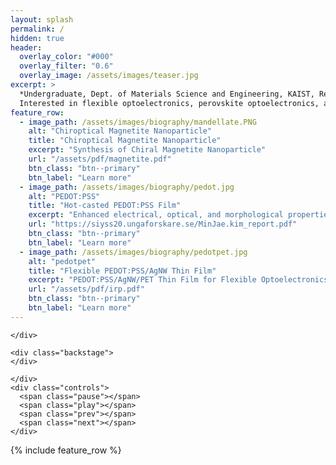 ```yaml
---
layout: splash
permalink: /
hidden: true
header:
  overlay_color: "#000"
  overlay_filter: "0.6"
  overlay_image: /assets/images/teaser.jpg
excerpt: >
  *Undergraduate, Dept. of Materials Science and Engineering, KAIST, Republic of Korea.*<br />
  Interested in flexible optoelectronics, perovskite optoelectronics, and nanomaterial synthesis and applications
feature_row:
  - image_path: /assets/images/biography/mandellate.PNG
    alt: "Chiroptical Magnetite Nanoparticle"
    title: "Chiroptical Magnetite Nanoparticle"
    excerpt: "Synthesis of Chiral Magnetite Nanoparticle"
    url: "/assets/pdf/magnetite.pdf"
    btn_class: "btn--primary"
    btn_label: "Learn more"
  - image_path: /assets/images/biography/pedot.jpg
    alt: "PEDOT:PSS"
    title: "Hot-casted PEDOT:PSS Film"
    excerpt: "Enhanced electrical, optical, and morphological properties of PEDOT:PSS thin film via application of hot-casting"
    url: "https://siyss20.ungaforskare.se/MinJae.kim_report.pdf"
    btn_class: "btn--primary"
    btn_label: "Learn more"
  - image_path: /assets/images/biography/pedotpet.jpg
    alt: "pedotpet"
    title: "Flexible PEDOT:PSS/AgNW Thin Film"
    excerpt: "PEDOT:PSS/AgNW/PET Thin Film for Flexible Optoelectronics Applications"
    url: "/assets/pdf/irp.pdf"
    btn_class: "btn--primary"
    btn_label: "Learn more"      
---
```


<div class="carousel">
  <div class="scroll-container">
    <div class="stage">

    </div>

    <div class="backstage">
    </div>
  </div>


  <div class="image-list">
    <!-- add any images you want here using inputs -->
    <!-- these inputs also support a link tag and an alt tag -->
    <input type="hidden" imgurl="/assets/images/biography/pedot.jpg" subtitle="Estamos de aniversario">
    <input type="hidden" imgurl="/assets/images/biography/pedot.jpg" subtitle="Something about airborne">
    <input type="hidden" imgurl="/assets/images/biography/pedot.jpg" subtitle="This is the third subtitle">
  </div>
  <div class="toolbar-background"></div>
  <div class="toolbar">
    <div class="subtitle">

    </div>
    <div class="controls">
      <span class="pause"></span>
      <span class="play"></span>
      <span class="prev"></span>
      <span class="next"></span>
    </div>
  </div>
</div>


{% include feature_row %}
